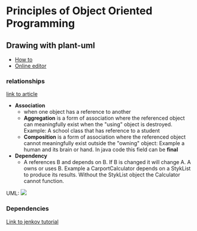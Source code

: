 # Principles of Object Oriented Programming
## Drawing with plant-uml
- [How to](http://plantuml.com/sequence-diagram)  
- [Online editor](http://www.plantuml.com/plantuml/uml/SoWkIImgAStDuNBCoKnELT2rKt3AJx9IA4a5IYGMfnHpEQJcfG3b0G00)
### relationships
[link to article](https://javarevisited.blogspot.com/2014/02/ifference-between-association-vs-composition-vs-aggregation.html)
- **Association**
    - when one object has a reference to another
    - **Aggregation** is a form of association where the referenced object can meaningfully exist when the "using" object is destroyed. Example: A school class that has reference to a student
    - **Composition** is a form of association where the referenced object cannot meaningfully exist outside the "owning" object: Example a human and its brain or hand. In java code this field can be **final**
- **Dependency**
    - A references B and depends on B. If B is changed it will change A. A owns or uses B. Example a CarportCalculator depends on a StykList to produce its results. Without the StykList object the Calculator cannot function.

UML:
![](https://1.bp.blogspot.com/-VL_9cjhwEE4/UvJN__IvaBI/AAAAAAAABCc/IkDmShgM-Yc/s1600/Association,+Composition+UML.JPG)

### Dependencies
[Link to jenkov tutorial](http://tutorials.jenkov.com/ood/understanding-dependencies.html)